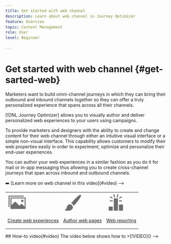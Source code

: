 ```yaml
---
title: Get started with web channel
description: Learn about web channel in Journey Optimizer
feature: Overview
topic: Content Management
role: User
level: Beginner

---
```

# Get started with web channel {#get-sarted-web}

Marketers want to build omni-channel journeys in which they can bring their outbound and inbound channels together so they can offer a truly personalized experience that spans across all their channels.

[!DNL Journey Optimizer] allows you to visually author and deliver personalized web experiences to your users using campaigns.

To provide marketers and designers with the ability to create and change content for their web channel through either an intuitive visual interface or a simple non-visual interface. This capability allows customers to modify their web properties easily in order to experiment, optimize and personalize their end-user experiences.

You can author your web experiences in a similar fashion as you do it for mail or in-app messaging thus allowing you to create cross-channel journeys that span across inbound and outbound channels.

<!-->
➡️ [Learn more on web channel in this video](#video)
-->

<table>
<tr>
<td><img src="../assets/do-not-localize/icon_assets.svg" width="60px"><p><a href="create-web.md">Create web experiences</a></p></td>
<td><img src="../assets/do-not-localize/icon_design.svg" width="60px"><p><a href="author-web.md">Author web pages</a></p></td>
<td><img src="../assets/do-not-localize/monitor.svg" width="60px"><p><a href="web-report.md">Web reporting</a></p></td>
</tr>
</table>

<!-->
## How-to video{#video}

The video below shows how to 

>[!VIDEO]()
-->